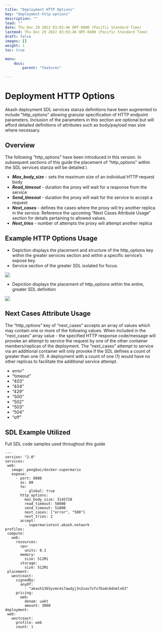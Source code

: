 ```yaml
---
title: "Deployment HTTP Options"
key: "deployment-http-options"
description: ""
lead: ""
date: Thu Dec 29 2022 03:03:46 GMT-0800 (Pacific Standard Time)
lastmod: Thu Dec 29 2022 03:03:46 GMT-0800 (Pacific Standard Time)
draft: false
images: []
weight: 1
toc: true

menu:
    docs:
        parent: "features"

---
```

Deployment HTTP Options
=======================

Akash deployment SDL services stanza definitions have been augmented to include “http\_options” allowing granular specification of HTTP endpoint parameters. Inclusion of the parameters in this section are optional but will afford detailed definitions of attributes such as body/payload max size where necessary.

**Overview**
------------

The following “http\_options” have been introduced in this version. In subsequent sections of this guide the placement of “http\_options” within the SDL services stanza will be detailed.\\

*   _**Max\_body\_size**_ - sets the maximum size of an individual HTTP request body
*   _**Read\_timeout**_ - duration the proxy will wait for a response from the service
*   _**Send\_timeout**_ - duration the proxy will wait for the service to accept a request
*   _**Next\_cases**_ - defines the cases where the proxy will try another replica in the service. Reference the upcoming “Next Cases Attribute Usage” section for details pertaining to allowed values.
*   _**Next\_tries**_ - number of attempts the proxy will attempt another replica

**Example HTTP Options Usage**
------------------------------

*   Depiction displays the placement and structure of the http\_options key within the greater services section and within a specific service’s expose key.
*   Service section of the greater SDL isolated for focus.

![](https://lh4.googleusercontent.com/oXXBUSlWyFomOTKfA0z38maeEkdc-Y264KAukd0bnLByiQRDB6l3Qwa43jYmfk-Q4N6CXC7p5PPwqSobCOuVBKlaQUko9HTAJU1SJq_Yyv6AOgv2Z3dKOlQxkoHwJ-yyMv0eRy_e=s0)

*   Depiction displays the placement of http\_options within the entire, greater SDL definition

![](https://lh3.googleusercontent.com/cOrxEtOvXzyhPHbEpA_DI06km8v627RJZEmGlPFqE41k8N5I53DBGsEi3lXbxYewvjCUiN9fP9qItPC5E0zNOV8jkQYrl2sIREPnafu_k9zleNN1HKSYboFQR40U01o_P22limIC=s0)

**Next Cases Attribute Usage**
------------------------------

The “http\_options” key of “next\_cases” accepts an array of values which may contain one or more of the following values. When included in the “next\_cases” array value - the specified HTTP response code/message will provoke an attempt to service the request by one of the other container members/replicas of the deployment. The “next\_cases” attempt to service via an additional container will only provoke if the SDL defines a count of greater than one (1). A deployment with a count of one (1) would have no other replicas to facilitate the additional service attempt.

*   error”
*   “timeout”
*   “403”
*   “404”
*   “429”
*   “500”
*   “502”
*   “503”
*   “504”
*   “off”

**SDL Example Utilized**
------------------------

Full SDL code samples used throughout this guide

    ---
    version: "2.0"
    services:
     web:
       image: pengbai/docker-supermario
       expose:
         - port: 8080
           as: 80
           to:
             - global: true
           http_options:
             max_body_size: 3145728
             read_timeout: 50000
             send_timeout: 51000
             next_cases: ["error", "500"]
             next_tries: 2
           accept:
             - supermariotest.akash.network
    profiles:
     compute:
       web:
         resources:
           cpu:
             units: 0.1
           memory:
             size: 512Mi
           storage:
             size: 512Mi
     placement:
       westcoast:
         signedBy:
           anyOf:
             - "akash1365yvmc4s7awdyj3n2sav7xfx76adc6dnmlx63"
         pricing:
           web:
             denom: uakt
             amount: 3000
    deployment:
     web:
       westcoast:
         profile: web
         count: 1